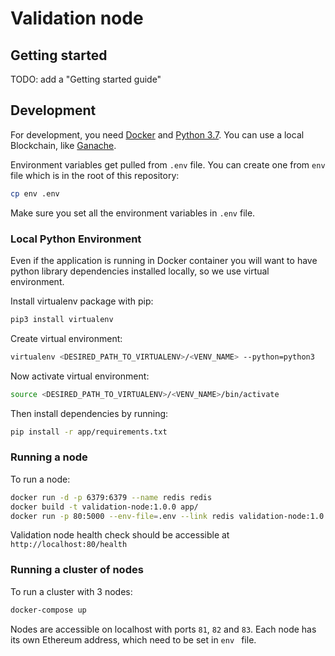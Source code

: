 # Validation node

## Getting started

TODO: add a "Getting started guide"

## Development

For development, you need [Docker](https://www.docker.com/get-started) and [Python 3.7](https://www.python.org/downloads/release/python-370/).
You can use a local Blockchain, like [Ganache](https://truffleframework.com/ganache).

Environment variables get pulled from `.env` file. You can create one from `env` file which is in the root of this repository:
```bash
cp env .env
```
Make sure you set all the environment variables in `.env` file.

### Local Python Environment

Even if the application is running in Docker container you will want to have python library dependencies installed locally, so we use virtual environment.

Install virtualenv package with pip:
```bash
pip3 install virtualenv
```

Create virtual environment:
```bash
virtualenv <DESIRED_PATH_TO_VIRTUALENV>/<VENV_NAME> --python=python3
```

Now activate virtual environment:
```bash
source <DESIRED_PATH_TO_VIRTUALENV>/<VENV_NAME>/bin/activate
``` 

Then install dependencies by running:
```bash
pip install -r app/requirements.txt
```

### Running a node

To run a node:

```bash
docker run -d -p 6379:6379 --name redis redis
docker build -t validation-node:1.0.0 app/
docker run -p 80:5000 --env-file=.env --link redis validation-node:1.0.0
```

Validation node health check should be accessible at `http://localhost:80/health`

### Running a cluster of nodes

To run a cluster with 3 nodes:

```bash
docker-compose up
```

Nodes are accessible on localhost with ports `81`, `82` and `83`. Each node has its own Ethereum address, which need to be set in `env ` file.
